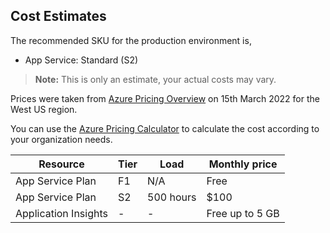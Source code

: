 ## Cost Estimates

The recommended SKU for the production environment is,

* App Service: Standard (S2)

>**Note:** This is only an estimate, your actual costs may vary. 

Prices were taken from [Azure Pricing Overview](https://azure.microsoft.com/en-us/pricing/#product-pricing) on 15th March 2022 for the West US region. 

You can use the [Azure Pricing Calculator](https://azure.microsoft.com/en-us/pricing/calculator/) to calculate the cost according to your organization needs. 

|**Resource**|**Tier**|**Load**|**Monthly price**| 
|--------------------------|-----------------|-------------------------|-------------------------------------- 
|App Service Plan|F1|N/A|Free| 
|App Service Plan|S2|500 hours|$100| 
|Application Insights|-|-|Free up to 5 GB| 
